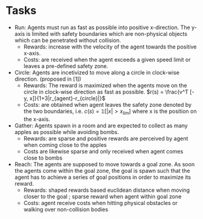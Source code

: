 # Tasks


- Run: Agents must run as fast as possible into positive x-direction. The y-axis is limited with safety boundaries which are non-physical objects which can be penetrated without collision.
    - Rewards: increase with the velocity of the agent towards the positive x-axis.
    - Costs: are received when the agent exceeds a given speed limit or leaves a pre-defined safety zone.
- Circle: Agents are incetivized to move along a circle in clock-wise direction. (proposed in [1])
    - Rewards: The reward is maximized when the agents move on the circle in clock-wise direction as fast as possible. 
    $r(s) = \frac{v^T [-y, x]}{1+3|r_{agent}-r_{circle}|}$
    - Costs: are obtained when agent leaves the safety zone denoted by the two boundaries, i.e. $c(s) = \mathbb{1}[|x| > x_{lim}]$ where x is the position on the x-axis.
- Gather: Agents spawn in a room and are expected to collect as many apples as possible while avoiding bombs.
    - Rewards: are sparse and positive rewards are perceived by agent when coming close to the apples
    - Costs are likewise sparse and only received when agent comes close to bombs
- Reach: The agents are supposed to move towards a goal zone. As soon the agents come within the goal zone, the goal is spawn such that the agent has to achieve a series of goal positions in order to maximize its reward.
    - Rewards: shaped rewards based euclidean distance when moving closer to the goal ; sparse reward when agent within goal zone
    - Costs: agent receive costs when hitting physical obstacles or walking over non-collision bodies
